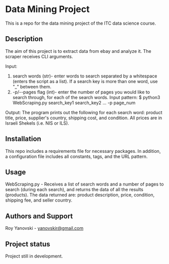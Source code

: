 # Data Mining Project
This is a repo for the data mining project of the ITC data science course.

## Description
The aim of this project is to extract data from ebay and analyze it.
The scraper receives CLI arguments.

Input: 
1) search words (str)- enter words to search separated by a whitespace (enters the script as a list).
If a search key is more than one word, use "_" between them.
2) -p/--pages flag (int)- enter the number of pages you would like to search through, for each of the search words.
Input pattern: $ python3 WebScraping.py search_key1 search_key2 ... -p page_num

Output: The program prints out the following for each search word: product title, price, supplier's country,
shipping cost, and condition.
All prices are in Israeli Shekels (i.e. NIS or ILS).

## Installation
This repo includes a requirements file for necessary packages.
In addition, a configuration file includes all constants, tags, and the URL pattern. 

## Usage
WebScraping.py - Receives a list of search words and a number of pages to search (during each search),
and returns the data of all the results (products). The data returned are: product description, price, condition,
shipping fee, and seller country.

## Authors and Support
Roy Yanovski - yanovskir@gmail.com

## Project status
Project still in development.